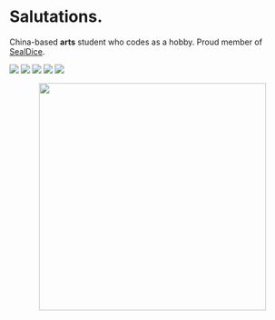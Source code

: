 # Salutations.

China-based **arts** student who codes as a hobby. Proud member of [SealDice](https://github.com/sealdice/sealdice-core).

<p>
  <img src="https://img.shields.io/badge/go-%2300ADD8.svg?style=for-the-badge&logo=go&logoColor=white"/>
  <img src="https://img.shields.io/badge/rust-%23000000.svg?&style=for-the-badge&logo=rust&logoColor=white"/>
  <img src="https://img.shields.io/badge/c%23-%23239120.svg?style=for-the-badge&logo=c-sharp&logoColor=white"/>
  <img src="https://img.shields.io/badge/typescript-%23007ACC.svg?style=for-the-badge&logo=typescript&logoColor=white"/>
  <img src="https://img.shields.io/badge/python-%233776AB.svg?style=for-the-badge&logo=python&logoColor=white"/>
</p>

<p align="center">
  <img src="https://github-readme-stats.vercel.app/api/top-langs?username=oissevalt&size_weight=0.5&count_weight=0.5&layout=compact" align="center" border=0 width=400></img>
</p>
